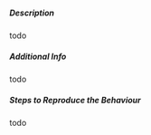 <!-- This is an issue template. Please fill in the relevant details in the sections below. -->
##### Description
todo

##### Additional Info
<!-- Stack trace, etc. -->
todo

##### Steps to Reproduce the Behaviour
todo
